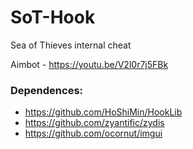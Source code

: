# SoT-Hook
Sea of Thieves internal cheat

Aimbot - https://youtu.be/V2l0r7j5FBk


### Dependences:
- https://github.com/HoShiMin/HookLib
- https://github.com/zyantific/zydis
- https://github.com/ocornut/imgui
